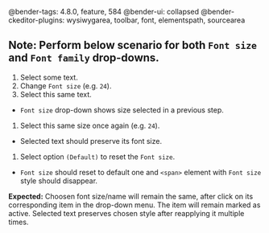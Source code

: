 @bender-tags: 4.8.0, feature, 584
@bender-ui: collapsed
@bender-ckeditor-plugins: wysiwygarea, toolbar, font, elementspath, sourcearea

Note: Perform below scenario for both `Font size` and `Font family` drop-downs.
----

1. Select some text.
1. Change `Font size` (e.g. `24`).
1. Select this same text.
  * `Font size` drop-down shows size selected in a previous step.
1. Select this same size once again (e.g. `24`).
  * Selected text should preserve its font size.
1. Select option `(Default)` to reset the `Font size`.
  * `Font size` should reset to default one and `<span>` element with `Font size` style should disappear.

**Expected:** Choosen font size/name will remain the same, after click on its corresponding item in the drop-down menu. The item will remain marked as active. Selected text preserves chosen style after reapplying it multiple times.
